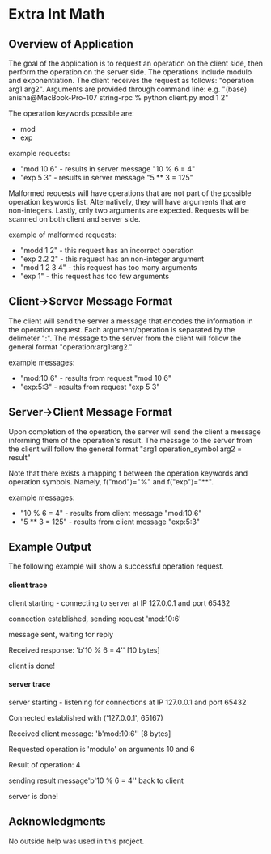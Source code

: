 # Extra Int Math

## Overview of Application 
The goal of the application is to request an operation on the client side, then perform the operation on the server side. The operations include modulo and exponentiation. The client receives the request as follows: "operation arg1 arg2". Arguments are provided through command line: e.g. "(base) anisha@MacBook-Pro-107 string-rpc % python client.py mod 1 2" 

The operation keywords possible are:
- mod 
- exp

example requests: 
- "mod 10 6" - results in server message "10 % 6 = 4"
- "exp 5 3" - results in server message "5 ** 3 = 125"

Malformed requests will have operations that are not part of the possible operation keywords list. Alternatively, they will have arguments that are non-integers. Lastly, only two arguments are expected. Requests will be scanned on both client and server side. 

example of malformed requests: 
- "modd 1 2" - this request has an incorrect operation 
- "exp 2.2 2" - this request has an non-integer argument
- "mod 1 2 3 4" - this request has too many arguments
- "exp 1" - this request has too few arguments

## Client->Server Message Format 
The client will send the server a message that encodes the information in the operation request. Each argument/operation is separated by the delimeter ":". The message to the server from the client will follow the general format "operation:arg1:arg2."

example messages: 
- "mod:10:6" - results from request "mod 10 6"
- "exp:5:3" - results from request "exp 5 3"

## Server->Client Message Format 
Upon completion of the operation, the server will send the client a message informing them of the operation's result. The message to the server from the client will follow the general format "arg1 operation_symbol arg2 = result"

Note that there exists a mapping f between the operation keywords and operation symbols. Namely, f("mod")="%" and f("exp")="**".

example messages: 
- "10 % 6 = 4" - results from client message "mod:10:6"
- "5 ** 3 = 125" - results from client message "exp:5:3"

## Example Output 

The following example will show a successful operation request. 

#### client trace 
client starting - connecting to server at IP 127.0.0.1 and port 65432

connection established, sending request 'mod:10:6'

message sent, waiting for reply

Received response: 'b'10 % 6 = 4'' [10 bytes]

client is done!

#### server trace
server starting - listening for connections at IP 127.0.0.1 and port 65432

Connected established with ('127.0.0.1', 65167)

Received client message: 'b'mod:10:6'' [8 bytes]

Requested operation is 'modulo' on arguments 10 and 6

Result of operation: 4

sending result message'b'10 % 6 = 4'' back to client

server is done!

## Acknowledgments
No outside help was used in this project. 
